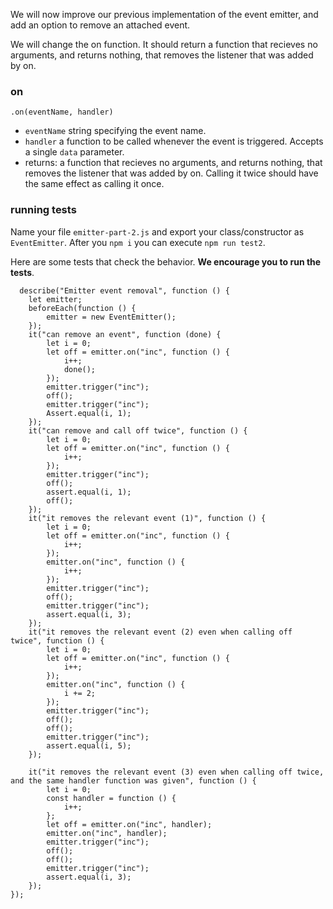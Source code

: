 We will now improve our previous implementation of the event emitter, and add an option to remove an attached event.

We will change the on function. It should return a function that recieves no arguments, and returns nothing, that removes the listener that was added by on.

### on

    .on(eventName, handler)
     
 - `eventName` string specifying the event name.
 - `handler` a function to be called whenever the event is triggered. Accepts a single `data` parameter.
 - returns: a function that recieves no arguments, and returns nothing, that removes the listener that was added by on. 
    Calling it twice should have the same effect as calling it once.

### running tests
Name your file `emitter-part-2.js` and export your class/constructor as `EventEmitter`. After you `npm i` you can execute `npm run test2`.

Here are some tests that check the behavior. **We __encourage__ you to run the tests**.
  
      describe("Emitter event removal", function () {
        let emitter;
        beforeEach(function () {
            emitter = new EventEmitter();
        });
        it("can remove an event", function (done) {
            let i = 0;
            let off = emitter.on("inc", function () {
                i++;
                done();
            });
            emitter.trigger("inc");
            off();
            emitter.trigger("inc");
            Assert.equal(i, 1);
        });
        it("can remove and call off twice", function () {
            let i = 0;
            let off = emitter.on("inc", function () {
                i++;           
            });
            emitter.trigger("inc");
            off();
            assert.equal(i, 1);
            off();        
        });
        it("it removes the relevant event (1)", function () {
            let i = 0;
            let off = emitter.on("inc", function () {
                i++;
            });
            emitter.on("inc", function () {
                i++;
            });
            emitter.trigger("inc");
            off();
            emitter.trigger("inc");
            assert.equal(i, 3);
        });
        it("it removes the relevant event (2) even when calling off twice", function () {
            let i = 0;
            let off = emitter.on("inc", function () {
                i++;
            });
            emitter.on("inc", function () {
                i += 2;
            });
            emitter.trigger("inc");
            off();
            off();
            emitter.trigger("inc");
            assert.equal(i, 5);
        });

        it("it removes the relevant event (3) even when calling off twice, and the same handler function was given", function () {
            let i = 0;
            const handler = function () {
                i++;
            };
            let off = emitter.on("inc", handler);
            emitter.on("inc", handler);
            emitter.trigger("inc");
            off();
            off();
            emitter.trigger("inc");
            assert.equal(i, 3);
        });
    });
